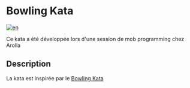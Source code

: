 # Bowling Kata

[![en](https://img.shields.io/badge/lang-en-red.svg)](README.md)

Ce kata a été développée lors d'une session de mob programming chez Arolla

## Description

La kata est inspirée par le [Bowling Kata](https://codingdojo.org/kata/Bowling/)
